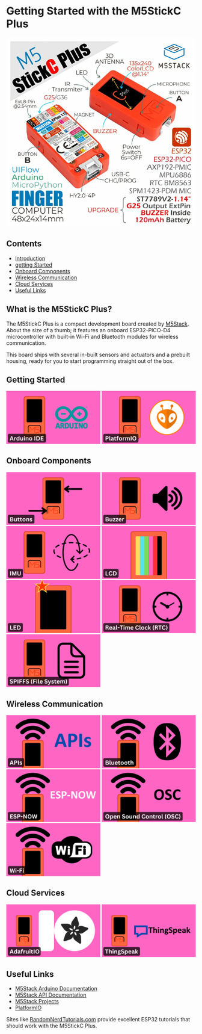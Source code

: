 # Getting Started with the M5StickC Plus

![](images/M5Stick_Hero.png)


## Contents
- [Introduction](#what-is-the-m5stickc-plus)
- [getting Started](#getting-started)
- [Onboard Components](#onboard-components)
- [Wireless Communication](#wireless-communication)
- [Cloud Services](#cloud-services)
- [Useful Links](#useful-links)


## What is the M5StickC Plus?

The M5StickC Plus is a compact development board created by [M5Stack](https://m5stack.com/). About the size of a thumb; it features an onboard ESP32-PICO-D4 microcontroller with built-in Wi-Fi and Bluetooth modules for wireless communication. 

This board ships with several in-built sensors and actuators and a prebuilt housing, ready for you to start programming straight out of the box.

## Getting Started

[<img src="images/Thumbnail_ArduinoIDE.png" width="250"/>](/examples/Getting-Started/ArduinoIDE_Setup/README.md) 
[<img src="images/Thumbnail_PlatformIO.png" width="250"/>](/examples/Getting-Started/PlatformIO_Setup/README.md) 


## Onboard Components

[<img src="images/Thumbnail_Buttons.png" width="250"/>](/examples/Onboard-Components/Buttons/) 
[<img src="images/Thumbnail_Buzzer.png" width="250"/>](/examples/Onboard-Components/Buzzer/) 
[<img src="images/Thumbnail_IMU.png" width="250"/>](/examples/Onboard-Components/IMU/) 
[<img src="images/Thumbnail_LCD.png" width="250"/>](/examples/Onboard-Components/LCD-Display/) 
[<img src="images/Thumbnail_LED.png" width="250"/>](/examples/Onboard-Components/LED/) 
[<img src="images/Thumbnail_RTC.png" width="250"/>](/examples/Onboard-Components/RTC/) 
[<img src="images/Thumbnail_SPIFFS.png" width="250"/>](/examples/Onboard-Components/SPIFFS/) 


## Wireless Communication

[<img src="images/Thumbnail_APIs.png" width="250"/>](/examples/Wireless-Communication/APIs/) 
[<img src="images/Thumbnail_Bluetooth.png" width="250"/>](/examples/Wireless-Communication/Bluetooth/) 
[<img src="images/Thumbnail_ESPNOW.png" width="250"/>](/examples/Wireless-Communication/ESP-NOW/) 
[<img src="images/Thumbnail_OSC.png" width="250"/>](/examples/Wireless-Communication/OSC/) 
[<img src="images/Thumbnail_WiFi.png" width="250"/>](/examples/Wireless-Communication/Wi-Fi/) 


## Cloud Services

[<img src="images/Thumbnail_AdafruitIO.png" width="250"/>](/examples/Cloud-Services/AdafruitIO/) 
[<img src="images/Thumbnail_ThingSpeak.png" width="250"/>](/examples/Cloud-Services/ThingSpeak/) 


## Useful Links

- [M5Stack Arduino Documentation](https://docs.m5stack.com/en/arduino/arduino_ide)
- [M5Stack API Documentation](https://docs.m5stack.com/en/arduino/m5stickc_plus/button)
- [M5Stack Projects](https://m5stack.com/project-hub)
- [PlatformIO](https://platformio.org/)

Sites like [RandomNerdTutorials.com](https://randomnerdtutorials.com/projects-esp32/) provide excellent ESP32 tutorials that should work with the M5StickC Plus.
